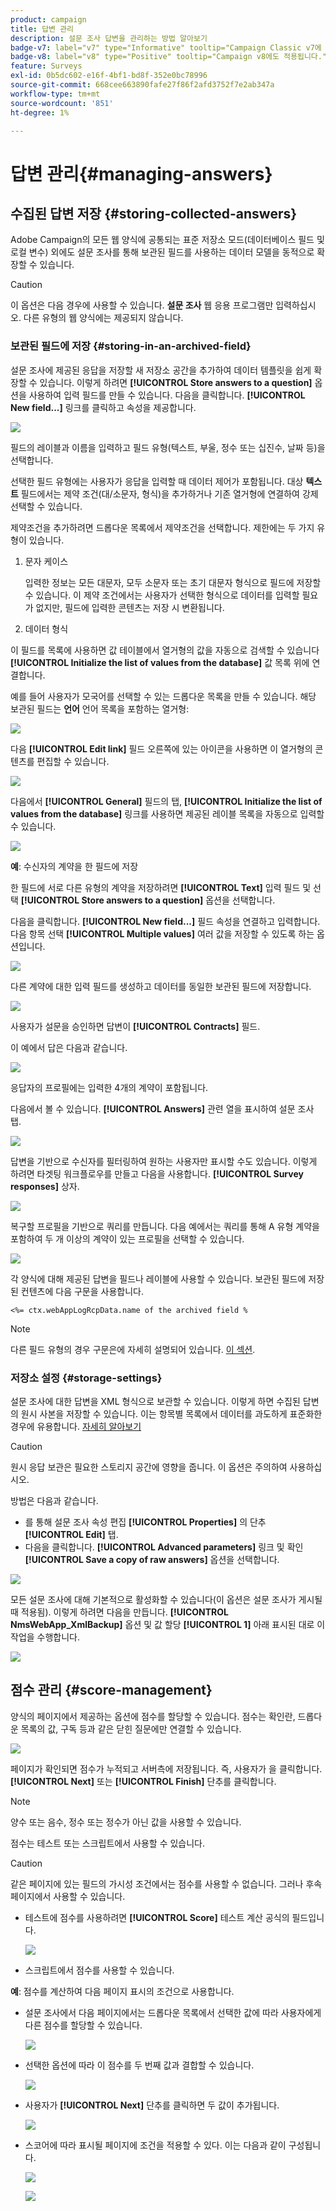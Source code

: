 ```yaml
---
product: campaign
title: 답변 관리
description: 설문 조사 답변을 관리하는 방법 알아보기
badge-v7: label="v7" type="Informative" tooltip="Campaign Classic v7에 적용"
badge-v8: label="v8" type="Positive" tooltip="Campaign v8에도 적용됩니다."
feature: Surveys
exl-id: 0b5dc602-e16f-4bf1-bd8f-352e0bc78996
source-git-commit: 668cee663890fafe27f86f2afd3752f7e2ab347a
workflow-type: tm+mt
source-wordcount: '851'
ht-degree: 1%

---
```


# 답변 관리{#managing-answers}



## 수집된 답변 저장 {#storing-collected-answers}

Adobe Campaign의 모든 웹 양식에 공통되는 표준 저장소 모드(데이터베이스 필드 및 로컬 변수) 외에도 설문 조사를 통해 보관된 필드를 사용하는 데이터 모델을 동적으로 확장할 수 있습니다.

>[!CAUTION]
>
>이 옵션은 다음 경우에 사용할 수 있습니다. **설문 조사** 웹 응용 프로그램만 입력하십시오. 다른 유형의 웹 양식에는 제공되지 않습니다.

### 보관된 필드에 저장 {#storing-in-an-archived-field}

설문 조사에 제공된 응답을 저장할 새 저장소 공간을 추가하여 데이터 템플릿을 쉽게 확장할 수 있습니다. 이렇게 하려면 **[!UICONTROL Store answers to a question]** 옵션을 사용하여 입력 필드를 만들 수 있습니다. 다음을 클릭합니다. **[!UICONTROL New field...]** 링크를 클릭하고 속성을 제공합니다.

![](assets/s_ncs_admin_survey_new_space.png)

필드의 레이블과 이름을 입력하고 필드 유형(텍스트, 부울, 정수 또는 십진수, 날짜 등)을 선택합니다.

선택한 필드 유형에는 사용자가 응답을 입력할 때 데이터 제어가 포함됩니다. 대상 **텍스트** 필드에서는 제약 조건(대/소문자, 형식)을 추가하거나 기존 열거형에 연결하여 강제 선택할 수 있습니다.

제약조건을 추가하려면 드롭다운 목록에서 제약조건을 선택합니다. 제한에는 두 가지 유형이 있습니다.

1. 문자 케이스

   입력한 정보는 모든 대문자, 모두 소문자 또는 초기 대문자 형식으로 필드에 저장할 수 있습니다. 이 제약 조건에서는 사용자가 선택한 형식으로 데이터를 입력할 필요가 없지만, 필드에 입력한 콘텐츠는 저장 시 변환됩니다.

1. 데이터 형식

이 필드를 목록에 사용하면 값 테이블에서 열거형의 값을 자동으로 검색할 수 있습니다 **[!UICONTROL Initialize the list of values from the database]** 값 목록 위에 연결합니다.

예를 들어 사용자가 모국어를 선택할 수 있는 드롭다운 목록을 만들 수 있습니다. 해당 보관된 필드는 **언어** 언어 목록을 포함하는 열거형:

![](assets/s_ncs_admin_survey_database_values_2b.png)

다음 **[!UICONTROL Edit link]** 필드 오른쪽에 있는 아이콘을 사용하면 이 열거형의 콘텐츠를 편집할 수 있습니다.

![](assets/s_ncs_admin_survey_database_values_2c.png)

다음에서 **[!UICONTROL General]** 필드의 탭, **[!UICONTROL Initialize the list of values from the database]** 링크를 사용하면 제공된 레이블 목록을 자동으로 입력할 수 있습니다.

![](assets/s_ncs_admin_survey_database_values_2.png)

**예**: 수신자의 계약을 한 필드에 저장

한 필드에 서로 다른 유형의 계약을 저장하려면 **[!UICONTROL Text]** 입력 필드 및 선택 **[!UICONTROL Store answers to a question]** 옵션을 선택합니다.

다음을 클릭합니다. **[!UICONTROL New field...]** 필드 속성을 연결하고 입력합니다. 다음 항목 선택 **[!UICONTROL Multiple values]** 여러 값을 저장할 수 있도록 하는 옵션입니다.

![](assets/s_ncs_admin_survey_storage_multi_ex1.png)

다른 계약에 대한 입력 필드를 생성하고 데이터를 동일한 보관된 필드에 저장합니다.

![](assets/s_ncs_admin_survey_storage_multi_ex2.png)

사용자가 설문을 승인하면 답변이 **[!UICONTROL Contracts]** 필드.

이 예에서 답은 다음과 같습니다.

![](assets/s_ncs_admin_survey_storage_multi_ex3.png)

응답자의 프로필에는 입력한 4개의 계약이 포함됩니다.

다음에서 볼 수 있습니다. **[!UICONTROL Answers]** 관련 열을 표시하여 설문 조사 탭.

![](assets/s_ncs_admin_survey_storage_multi_ex4.png)

답변을 기반으로 수신자를 필터링하여 원하는 사용자만 표시할 수도 있습니다. 이렇게 하려면 타겟팅 워크플로우를 만들고 다음을 사용합니다. **[!UICONTROL Survey responses]** 상자.

![](assets/s_ncs_admin_survey_read_responses_wf.png)

복구할 프로필을 기반으로 쿼리를 만듭니다. 다음 예에서는 쿼리를 통해 A 유형 계약을 포함하여 두 개 이상의 계약이 있는 프로필을 선택할 수 있습니다.

![](assets/s_ncs_admin_survey_read_responses_edit.png)

각 양식에 대해 제공된 답변을 필드나 레이블에 사용할 수 있습니다. 보관된 필드에 저장된 컨텐츠에 다음 구문을 사용합니다.

```
<%= ctx.webAppLogRcpData.name of the archived field %
```

>[!NOTE]
>
>다른 필드 유형의 경우 구문은에 자세히 설명되어 있습니다. [이 섹션](../../platform/using/about-queries-in-campaign.md).

### 저장소 설정 {#storage-settings}

설문 조사에 대한 답변을 XML 형식으로 보관할 수 있습니다. 이렇게 하면 수집된 답변의 원시 사본을 저장할 수 있습니다. 이는 항목별 목록에서 데이터를 과도하게 표준화한 경우에 유용합니다. [자세히 알아보기](../../surveys/using/publish-track-and-use-collected-data.md#standardizing-data)

>[!CAUTION]
>
>원시 응답 보관은 필요한 스토리지 공간에 영향을 줍니다. 이 옵션은 주의하여 사용하십시오.

방법은 다음과 같습니다.

* 를 통해 설문 조사 속성 편집 **[!UICONTROL Properties]** 의 단추 **[!UICONTROL Edit]** 탭.
* 다음을 클릭합니다. **[!UICONTROL Advanced parameters]** 링크 및 확인 **[!UICONTROL Save a copy of raw answers]** 옵션을 선택합니다.

![](assets/s_ncs_admin_survey_xml_archive_option.png)

모든 설문 조사에 대해 기본적으로 활성화할 수 있습니다(이 옵션은 설문 조사가 게시될 때 적용됨). 이렇게 하려면 다음을 만듭니다. **[!UICONTROL NmsWebApp_XmlBackup]** 옵션 및 값 할당 **[!UICONTROL 1]** 아래 표시된 대로 이 작업을 수행합니다.

![](assets/s_ncs_admin_survey_xml_global_option.png)

## 점수 관리 {#score-management}

양식의 페이지에서 제공하는 옵션에 점수를 할당할 수 있습니다. 점수는 확인란, 드롭다운 목록의 값, 구독 등과 같은 닫힌 질문에만 연결할 수 있습니다.

![](assets/s_ncs_admin_survey_score_create.png)

페이지가 확인되면 점수가 누적되고 서버측에 저장됩니다. 즉, 사용자가 을 클릭합니다. **[!UICONTROL Next]** 또는 **[!UICONTROL Finish]** 단추를 클릭합니다.

>[!NOTE]
>
>양수 또는 음수, 정수 또는 정수가 아닌 값을 사용할 수 있습니다.

점수는 테스트 또는 스크립트에서 사용할 수 있습니다.

>[!CAUTION]
>
>같은 페이지에 있는 필드의 가시성 조건에서는 점수를 사용할 수 없습니다. 그러나 후속 페이지에서 사용할 수 있습니다.

* 테스트에 점수를 사용하려면 **[!UICONTROL Score]** 테스트 계산 공식의 필드입니다.

  ![](assets/s_ncs_admin_survey_score_in_a_test.png)

* 스크립트에서 점수를 사용할 수 있습니다.

**예**: 점수를 계산하여 다음 페이지 표시의 조건으로 사용합니다.

* 설문 조사에서 다음 페이지에서는 드롭다운 목록에서 선택한 값에 따라 사용자에게 다른 점수를 할당할 수 있습니다.

  ![](assets/s_ncs_admin_survey_score_exa.png)

* 선택한 옵션에 따라 이 점수를 두 번째 값과 결합할 수 있습니다.

  ![](assets/s_ncs_admin_survey_score_exb.png)

* 사용자가 **[!UICONTROL Next]** 단추를 클릭하면 두 값이 추가됩니다.

  ![](assets/s_ncs_admin_survey_score_exe.png)

* 스코어에 따라 표시될 페이지에 조건을 적용할 수 있다. 이는 다음과 같이 구성됩니다.

  ![](assets/s_ncs_admin_survey_score_exd.png)

  ![](assets/s_ncs_admin_survey_score_exg.png)

